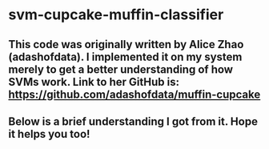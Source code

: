 # svm-cupcake-muffin-classifier

## This code was originally written by Alice Zhao (adashofdata). I implemented it on my system merely to get a better understanding of how SVMs work. Link to her GitHub is: https://github.com/adashofdata/muffin-cupcake

## Below is a brief understanding I got from it. Hope it helps you too!
